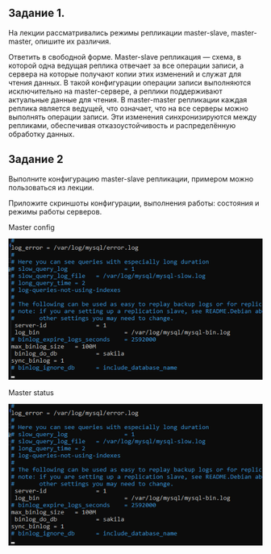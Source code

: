 
## Задание 1.
На лекции рассматривались режимы репликации master-slave, master-master, опишите их различия.

Ответить в свободной форме.
Master-slave репликация —  схема, в которой одна ведущая реплика отвечает за все операции записи, а сервера на которые  получают копии этих изменений и служат для чтения данных. В такой конфигурации операции записи выполняются исключительно на master-сервере, а реплики поддерживают актуальные данные для чтения.
В master-master репликации каждая реплика является ведущей, что означает, что на все серверы можно выполнять операции записи. Эти изменения синхронизируются между репликами, обеспечивая отказоустойчивость и распределённую обработку данных.


## Задание 2
Выполните конфигурацию master-slave репликации, примером можно пользоваться из лекции.

Приложите скриншоты конфигурации, выполнения работы: состояния и режимы работы серверов.

Master config

![test](https://github.com/Padawan18/databases/blob/main/1.1.png)

Master status 

![test](https://github.com/Padawan18/databases/blob/main/1.1.png)
